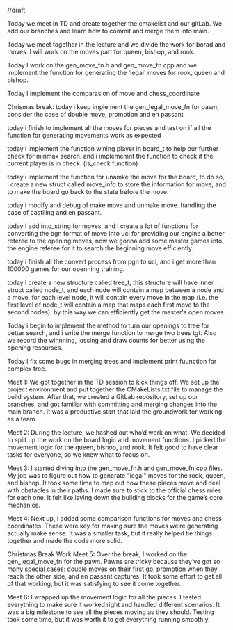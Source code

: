 //draft

Today we meet in TD and create together the cmakelist and our gitLab. We add our branches and learn how to commit and merge them into main.

Today we meet together in the lecture and we divide the work for borad and moves. I will work on the moves part for queen, bishop, and rook.

Today I work on the gen_move_fn.h and gen_move_fn.cpp and we implement the function for generating the 'legal' moves for rook, queen and bishop.

Today I implement the comparasion of move and chess_coordinate

Chrismas break:
today i keep implement the gen_legal_move_fn for pawn, consider the case of double move, promotion and en passant

today i finish to implement all the moves for pieces and test on if all the function for generating movements work as expected

today i implement the function wining player in board_t to help our further check for minmax search. and i implememnt the function to check if the current player is in check. (is_check function)

today i implement the function for unamke the move for the board, to do so, i create a new struct called move_info to store the information for move, and to make the board go back to the state before the move.

today i modify and debug of make move and unmake move. handling the case of castiling and en passant.

today I add into_string for moves, and i create a lot of functions for converting the pgn format of move into uci for providing our engine a better referee to the opening moves, now we gonna add some master games into the engine referee for it to search the beginning move efficiently.

today i finish all the convert process from pgn to uci, and i get more than 100000 games for our openning training.

today i create a new structure called tree_t, this structure will have inner struct called node_t, and each node will contain a map between a node and a move, for each level node, it will contain every move in the map (i.e. the first level of node_t will contain a map that maps each first move to the second nodes). by this way we can efficiently get the master's open moves.

Today i begin to implement the method to turn our openings to tree for better search, and i write the merge function to merge two trees tgt. Also we record the winnning, lossing and draw counts for better using the opening resourses.

Today I fix some bugs in merging trees and implement print fuunction for complex tree.






Meet 1: We got together in the TD session to kick things off. We set up the project environment and put together the CMakeLists.txt file to manage the build system. After that, we created a GitLab repository, set up our branches, and got familiar with committing and merging changes into the main branch. It was a productive start that laid the groundwork for working as a team.

Meet 2: During the lecture, we hashed out who’d work on what. We decided to split up the work on the board logic and movement functions. I picked the movement logic for the queen, bishop, and rook. It felt good to have clear tasks for everyone, so we knew what to focus on.

Meet 3: I started diving into the gen_move_fn.h and gen_move_fn.cpp files. My job was to figure out how to generate "legal" moves for the rook, queen, and bishop. It took some time to map out how these pieces move and deal with obstacles in their paths. I made sure to stick to the official chess rules for each one. It felt like laying down the building blocks for the game’s core mechanics.

Meet 4: Next up, I added some comparison functions for moves and chess coordinates. These were key for making sure the moves we’re generating actually make sense. It was a smaller task, but it really helped tie things together and made the code more solid.

Christmas Break Work
Meet 5: Over the break, I worked on the gen_legal_move_fn for the pawn. Pawns are tricky because they’ve got so many special cases: double moves on their first go, promotion when they reach the other side, and en passant captures. It took some effort to get all of that working, but it was satisfying to see it come together.

Meet 6: I wrapped up the movement logic for all the pieces. I tested everything to make sure it worked right and handled different scenarios. It was a big milestone to see all the pieces moving as they should. Testing took some time, but it was worth it to get everything running smoothly.


